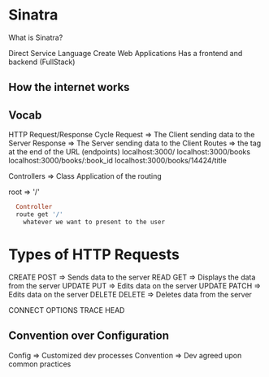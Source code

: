# Sinatra

What is Sinatra?

Direct Service Language
Create Web Applications
Has a frontend and backend (FullStack)

## How the internet works
## Vocab
HTTP Request/Response Cycle
Request   => The Client sending data to the Server
Response  => The Server sending data to the Client
Routes    => the tag at the end of the URL (endpoints)
localhost:3000/
localhost:3000/books
localhost:3000/books/:book_id
localhost:3000/books/14424/title

Controllers => Class Application of the routing

root => '/'

```RUBY
  Controller
  route get '/'
    whatever we want to present to the user
```

# Types of HTTP Requests

CREATE  POST    => Sends data to the server
READ    GET     => Displays the data from the server
UPDATE  PUT     => Edits data on the server
UPDATE  PATCH   => Edits data on the server
DELETE  DELETE  => Deletes data from the server

CONNECT
OPTIONS
TRACE
HEAD

## Convention over Configuration

Config      => Customized dev processes
Convention  => Dev agreed upon common practices
